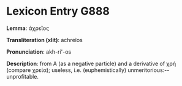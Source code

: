 # Lexicon Entry G888

**Lemma**: ἀχρεῖος

**Transliteration (xlit)**: achreîos

**Pronunciation**: akh-ri'-os

**Description**:
from Α (as a negative particle) and a derivative of χρή (compare χρεία); useless, i.e. (euphemistically) unmeritorious:--unprofitable.
